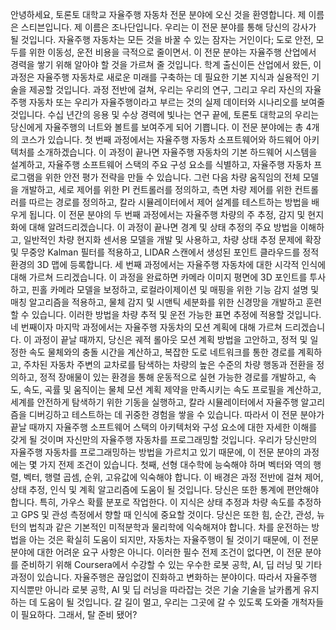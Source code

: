 안녕하세요, 토론토 대학교 자율주행 자동차 전문 분야에 오신 것을 환영합니다. 제 이름은 스티븐입니다. 제 이름은 조나단입니다. 우리는 이 전문 분야를 통해 당신의 강사가 될 것입니다. 자율주행 자동차는 모든 것을 바꿀 수 있는 잠자는 거인이다; 도로 안전, 모두를 위한 이동성, 운전 비용을 극적으로 줄이면서. 이 전문 분야는 자율주행 산업에서 경력을 쌓기 위해 알아야 할 것을 가르쳐 줄 것입니다. 학계 출신이든 산업에서 왔든, 이 과정은 자율주행 자동차로 새로운 미래를 구축하는 데 필요한 기본 지식과 실용적인 기술을 제공할 것입니다. 과정 전반에 걸쳐, 우리는 우리의 연구, 그리고 우리 자신의 자율주행 자동차 또는 우리가 자율주행이라고 부르는 것의 실제 데이터와 시나리오를 보여줄 것입니다. 수십 년간의 응용 및 수상 경력에 빛나는 연구 끝에, 토론토 대학교의 우리는 당신에게 자율주행의 너트와 볼트를 보여주게 되어 기쁩니다. 이 전문 분야에는 총 4개의 코스가 있습니다. 첫 번째 과정에서는 자율주행 자동차 소프트웨어와 하드웨어 아키텍처를 소개하겠습니다. 이 과정이 끝나면 자율주행 자동차의 기본 하드웨어 시스템을 설계하고, 자율주행 소프트웨어 스택의 주요 구성 요소를 식별하고, 자율주행 자동차 프로그램을 위한 안전 평가 전략을 만들 수 있습니다. 그런 다음 차량 움직임의 전체 모델을 개발하고, 세로 제어를 위한 PI 컨트롤러를 정의하고, 측면 차량 제어를 위한 컨트롤러를 따르는 경로를 정의하고, 칼라 시뮬레이터에서 제어 설계를 테스트하는 방법을 배우게 됩니다. 이 전문 분야의 두 번째 과정에서는 자율주행 차량의 주 추정, 감지 및 현지화에 대해 알려드리겠습니다. 이 과정이 끝나면 경계 및 상태 추정의 주요 방법을 이해하고, 일반적인 차량 현지화 센서용 모델을 개발 및 사용하고, 차량 상태 추정 문제에 확장 및 무중앙 Kalman 필터를 적용하고, LIDAR 스캔에서 생성된 포인트 클라우드를 정적 환경의 3D 맵에 등록합니다. 세 번째 과정에서는 자율주행 자동차에 대한 시각적 인식에 대해 가르쳐 드리겠습니다. 이 과정을 완료하면 카메라 이미지 평면에 3D 포인트를 투사하고, 핀홀 카메라 모델을 보정하고, 로컬라이제이션 및 매핑을 위한 기능 감지 설명 및 매칭 알고리즘을 적용하고, 물체 감지 및 시맨틱 세분화를 위한 신경망을 개발하고 훈련할 수 있습니다. 이러한 방법을 차량 추적 및 운전 가능한 표면 추정에 적용할 것입니다. 네 번째이자 마지막 과정에서는 자율주행 자동차의 모션 계획에 대해 가르쳐 드리겠습니다. 이 과정이 끝날 때까지, 당신은 궤적 롤아웃 모션 계획 방법을 고안하고, 정적 및 일정한 속도 물체와의 충돌 시간을 계산하고, 복잡한 도로 네트워크를 통한 경로를 계획하고, 주차된 자동차 주변의 교차로를 탐색하는 차량의 높은 수준의 차량 행동과 전환을 정의하고, 정적 장애물이 있는 환경을 통해 운동적으로 실현 가능한 경로를 개발하고, 속도, 속도, 곡률 및 움직이는 물체 모션 계획 제약을 만족시키는 속도 프로필을 계산하고, 세계를 안전하게 탐색하기 위한 기동을 실행하고, 칼라 시뮬레이터에서 자율주행 알고리즘을 디버깅하고 테스트하는 데 귀중한 경험을 쌓을 수 있습니다. 따라서 이 전문 분야가 끝날 때까지 자율주행 소프트웨어 스택의 아키텍처와 구성 요소에 대한 자세한 이해를 갖게 될 것이며 자신만의 자율주행 자동차를 프로그래밍할 것입니다. 우리가 당신만의 자율주행 자동차를 프로그래밍하는 방법을 가르치고 있기 때문에, 이 전문 분야의 과정에는 몇 가지 전제 조건이 있습니다. 첫째, 선형 대수학에 능숙해야 하며 벡터와 역의 행렬, 벡터, 행렬 곱셈, 순위, 고유값에 익숙해야 합니다. 이 배경은 과정 전반에 걸쳐 제어, 상태 추정, 인식 및 계획 알고리즘에 도움이 될 것입니다. 당신은 또한 통계에 편안해야 합니다. 특히, 가우스 확률 분포로 작업한다. 이 지식은 상태 추정과 차량 속도를 추정하고 GPS 및 관성 측정에서 향할 때 인식에 중요할 것이다. 당신은 또한 힘, 순간, 관성, 뉴턴의 법칙과 같은 기본적인 미적분학과 물리학에 익숙해져야 합니다. 차를 운전하는 방법을 아는 것은 확실히 도움이 되지만, 자동차는 자율주행이 될 것이기 때문에, 이 전문 분야에 대한 어려운 요구 사항은 아니다. 이러한 필수 전제 조건이 없다면, 이 전문 분야를 준비하기 위해 Coursera에서 수강할 수 있는 우수한 로봇 공학, AI, 딥 러닝 및 기타 과정이 있습니다. 자율주행은 끊임없이 진화하고 변화하는 분야이다. 따라서 자율주행 지식뿐만 아니라 로봇 공학, AI 및 딥 러닝을 따라잡는 것은 기술 기술을 날카롭게 유지하는 데 도움이 될 것입니다. 갈 길이 멀고, 우리는 그곳에 갈 수 있도록 도와줄 개척자들이 필요하다. 그래서, 탈 준비 됐어?